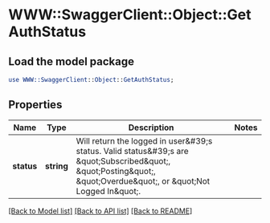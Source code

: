 # WWW::SwaggerClient::Object::GetAuthStatus

## Load the model package
```perl
use WWW::SwaggerClient::Object::GetAuthStatus;
```

## Properties
Name | Type | Description | Notes
------------ | ------------- | ------------- | -------------
**status** | **string** | Will return the logged in user&amp;#39;s status. Valid status&amp;#39;s are &amp;quot;Subscribed&amp;quot;, &amp;quot;Posting&amp;quot;, &amp;quot;Overdue&amp;quot;, or &amp;quot;Not Logged In&amp;quot;.  | 

[[Back to Model list]](../README.md#documentation-for-models) [[Back to API list]](../README.md#documentation-for-api-endpoints) [[Back to README]](../README.md)


